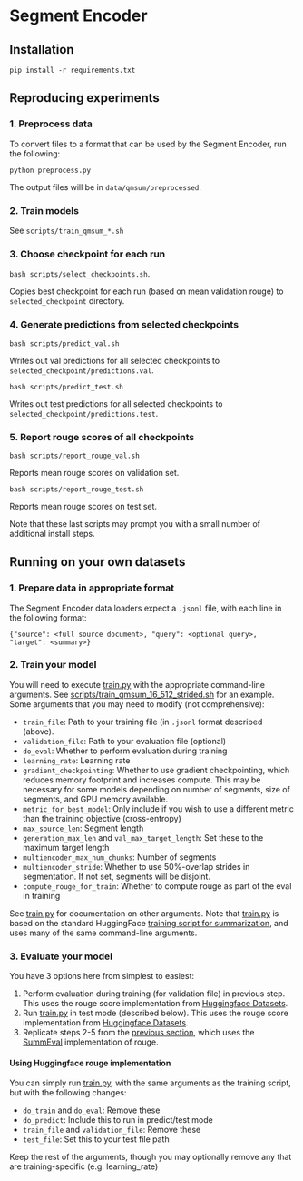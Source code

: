 # Segment Encoder

## Installation
```
pip install -r requirements.txt
``` 

## Reproducing experiments

### 1. Preprocess data
To convert files to a format that can be used by the Segment Encoder, run the following:
```
python preprocess.py
```

The output files will be in `data/qmsum/preprocessed`.

### 2. Train models

See `scripts/train_qmsum_*.sh`

### 3. Choose checkpoint for each run

`bash scripts/select_checkpoints.sh`. 

Copies best checkpoint for each run (based on mean validation rouge) to `selected_checkpoint` directory.

### 4. Generate predictions from selected checkpoints

`bash scripts/predict_val.sh`
 
Writes out val predictions for all selected checkpoints to `selected_checkpoint/predictions.val`.

`bash scripts/predict_test.sh`
 
Writes out test predictions for all selected checkpoints to `selected_checkpoint/predictions.test`.

### 5. Report rouge scores of all checkpoints

`bash scripts/report_rouge_val.sh`

Reports mean rouge scores on validation set.

`bash scripts/report_rouge_test.sh`

Reports mean rouge scores on test set.

Note that these last scripts may prompt you with a small number of additional install steps.

## Running on your own datasets

### 1. Prepare data in appropriate format

The Segment Encoder data loaders expect a `.jsonl` file, with each line in the following format:

```
{"source": <full source document>, "query": <optional query>, "target": <summary>}
```

### 2. Train your model

You will need to execute [train.py](train.py) with the appropriate command-line arguments.
 See [scripts/train_qmsum_16_512_strided.sh](scripts/train_qmsum_16_512_strided.sh) for an example.
Some arguments that you may need to modify (not comprehensive):
* `train_file`: Path to your training file (in `.jsonl` format described (above).
* `validation_file`: Path to your evaluation file (optional)
* `do_eval`: Whether to perform evaluation during training
* `learning_rate`: Learning rate
* `gradient_checkpointing`: Whether to use gradient checkpointing, which reduces memory footprint and increases compute.
This may be necessary for some models depending on number of segments, size of segments, and GPU memory available.
* `metric_for_best_model`: Only include if you wish to use a different metric than the training objective (cross-entropy)
* `max_source_len`: Segment length
* `generation_max_len` and `val_max_target_length`: Set these to the maximum target length
* `multiencoder_max_num_chunks`: Number of segments
* `multiencoder_stride`: Whether to use 50%-overlap strides in segmentation. If not set, segments will be disjoint.
* `compute_rouge_for_train`: Whether to compute rouge as part of the eval in training

See [train.py](train.py) for
documentation on other arguments. Note that [train.py](train.py) is based on the standard HuggingFace [training script for summarization](https://github.com/huggingface/transformers/blob/master/examples/pytorch/summarization/run_summarization.py),
and uses many of the same command-line arguments.

### 3. Evaluate your model

You have 3 options here from simplest to easiest:
1. Perform evaluation during training (for validation file) in previous step. This uses the rouge score implementation from [Huggingface Datasets](https://huggingface.co/docs/datasets/loading_metrics.html). 
2. Run [train.py](train.py) in test mode (described below). This uses the rouge score implementation from [Huggingface Datasets](https://huggingface.co/docs/datasets/loading_metrics.html). 
3. Replicate steps 2-5 from the [previous section](#reproducing-experiments), which uses the [SummEval](https://github.com/Yale-LILY/SummEval) implementation of rouge.

#### Using Huggingface rouge implementation

You can simply run [train.py](train.py), with the same arguments as the training script, but with the following changes:
* `do_train` and `do_eval`: Remove these
* `do_predict`: Include this to run in predict/test mode
* `train_file` and `validation_file`: Remove these
* `test_file`: Set this to your test file path

Keep the rest of the arguments, though you may optionally remove any that are training-specific (e.g. learning_rate)






